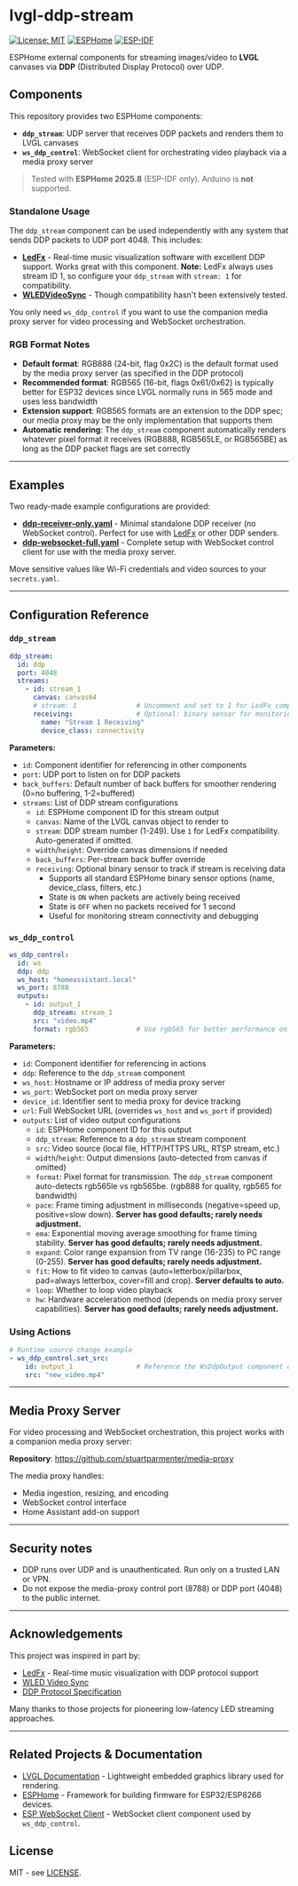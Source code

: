 # lvgl-ddp-stream

[![License: MIT](https://img.shields.io/badge/License-MIT-green.svg)](LICENSE)
[![ESPHome](https://img.shields.io/badge/ESPHome-2025.8-blue)](https://esphome.io/)
[![ESP-IDF](https://img.shields.io/badge/ESP--IDF-5.x-orange)](https://docs.espressif.com/projects/esp-idf/)

ESPHome external components for streaming images/video to **LVGL** canvases via **DDP** (Distributed Display Protocol) over UDP.

## Components

This repository provides two ESPHome components:

- **`ddp_stream`**: UDP server that receives DDP packets and renders them to LVGL canvases
- **`ws_ddp_control`**: WebSocket client for orchestrating video playback via a media proxy server

> Tested with **ESPHome 2025.8** (ESP-IDF only). Arduino is **not** supported.

### Standalone Usage

The `ddp_stream` component can be used independently with any system that sends DDP packets to UDP port 4048. This includes:

- **[LedFx](https://github.com/LedFx/LedFx)** - Real-time music visualization software with excellent DDP support. Works great with this component. **Note:** LedFx always uses stream ID 1, so configure your `ddp_stream` with `stream: 1` for compatibility.
- **[WLEDVideoSync](https://github.com/Aircoookie/WLED/wiki/UDP-Realtime-Control#videosync)** - Though compatibility hasn't been extensively tested.

You only need `ws_ddp_control` if you want to use the companion media proxy server for video processing and WebSocket orchestration.

### RGB Format Notes

- **Default format**: RGB888 (24-bit, flag 0x2C) is the default format used by the media proxy server (as specified in the DDP protocol)
- **Recommended format**: RGB565 (16-bit, flags 0x61/0x62) is typically better for ESP32 devices since LVGL normally runs in 565 mode and uses less bandwidth
- **Extension support**: RGB565 formats are an extension to the DDP spec; our media proxy may be the only implementation that supports them
- **Automatic rendering**: The `ddp_stream` component automatically renders whatever pixel format it receives (RGB888, RGB565LE, or RGB565BE) as long as the DDP packet flags are set correctly

---

## Examples

Two ready-made example configurations are provided:

- **[ddp-receiver-only.yaml](esphome/examples/ddp-receiver-only.yaml)** - Minimal standalone DDP receiver (no WebSocket control). Perfect for use with [LedFx](https://github.com/LedFx/LedFx) or other DDP senders.
- **[ddp-websocket-full.yaml](esphome/examples/ddp-websocket-full.yaml)** - Complete setup with WebSocket control client for use with the media proxy server.

Move sensitive values like Wi-Fi credentials and video sources to your `secrets.yaml`.

---

## Configuration Reference

### `ddp_stream`

```yaml
ddp_stream:
  id: ddp
  port: 4048
  streams:
    - id: stream_1
      canvas: canvas64
      # stream: 1               # Uncomment and set to 1 for LedFx compatibility
      receiving:                # Optional: binary sensor for monitoring
        name: "Stream 1 Receiving"
        device_class: connectivity
```

**Parameters:**
- `id`: Component identifier for referencing in other components
- `port`: UDP port to listen on for DDP packets
- `back_buffers`: Default number of back buffers for smoother rendering (0=no buffering, 1-2=buffered)
- `streams`: List of DDP stream configurations
  - `id`: ESPHome component ID for this stream output
  - `canvas`: Name of the LVGL canvas object to render to
  - `stream`: DDP stream number (1-249). Use `1` for LedFx compatibility. Auto-generated if omitted.
  - `width`/`height`: Override canvas dimensions if needed
  - `back_buffers`: Per-stream back buffer override
  - `receiving`: Optional binary sensor to track if stream is receiving data
    - Supports all standard ESPHome binary sensor options (name, device_class, filters, etc.)
    - State is `ON` when packets are actively being received
    - State is `OFF` when no packets received for 1 second
    - Useful for monitoring stream connectivity and debugging

### `ws_ddp_control`

```yaml
ws_ddp_control:
  id: ws
  ddp: ddp
  ws_host: "homeassistant.local"
  ws_port: 8788
  outputs:
    - id: output_1
      ddp_stream: stream_1
      src: "video.mp4"
      format: rgb565            # Use rgb565 for better performance on ESP32
```

**Parameters:**
- `id`: Component identifier for referencing in actions
- `ddp`: Reference to the `ddp_stream` component
- `ws_host`: Hostname or IP address of media proxy server
- `ws_port`: WebSocket port on media proxy server
- `device_id`: Identifier sent to media proxy for device tracking
- `url`: Full WebSocket URL (overrides `ws_host` and `ws_port` if provided)
- `outputs`: List of video output configurations
  - `id`: ESPHome component ID for this output
  - `ddp_stream`: Reference to a `ddp_stream` stream component
  - `src`: Video source (local file, HTTP/HTTPS URL, RTSP stream, etc.)
  - `width`/`height`: Output dimensions (auto-detected from canvas if omitted)
  - `format`: Pixel format for transmission. The `ddp_stream` component auto-detects rgb565le vs rgb565be. (rgb888 for quality, rgb565 for bandwidth)
  - `pace`: Frame timing adjustment in milliseconds (negative=speed up, positive=slow down). **Server has good defaults; rarely needs adjustment.**
  - `ema`: Exponential moving average smoothing for frame timing stability. **Server has good defaults; rarely needs adjustment.**
  - `expand`: Color range expansion from TV range (16-235) to PC range (0-255). **Server has good defaults; rarely needs adjustment.**
  - `fit`: How to fit video to canvas (auto=letterbox/pillarbox, pad=always letterbox, cover=fill and crop). **Server defaults to auto.**
  - `loop`: Whether to loop video playback
  - `hw`: Hardware acceleration method (depends on media proxy server capabilities). **Server has good defaults; rarely needs adjustment.**

### Using Actions

```yaml
# Runtime source change example
- ws_ddp_control.set_src:
    id: output_1                # Reference the WsDdpOutput component directly
    src: "new_video.mp4"
```

---

## Media Proxy Server

For video processing and WebSocket orchestration, this project works with a companion media proxy server:

**Repository**: https://github.com/stuartparmenter/media-proxy

The media proxy handles:
- Media ingestion, resizing, and encoding
- WebSocket control interface
- Home Assistant add-on support

---

## Security notes

- DDP runs over UDP and is unauthenticated. Run only on a trusted LAN or VPN.  
- Do not expose the media-proxy control port (8788) or DDP port (4048) to the public internet.

---

## Acknowledgements

This project was inspired in part by:
- [LedFx](https://github.com/LedFx/LedFx) - Real-time music visualization with DDP protocol support
- [WLED Video Sync](https://github.com/Aircoookie/WLED/wiki/UDP-Realtime-Control#videosync)
- [DDP Protocol Specification](http://www.3waylabs.com/ddp/)

Many thanks to those projects for pioneering low-latency LED streaming approaches.

---

## Related Projects & Documentation

- [LVGL Documentation](https://docs.lvgl.io/) - Lightweight embedded graphics library used for rendering.
- [ESPHome](https://esphome.io/) - Framework for building firmware for ESP32/ESP8266 devices.
- [ESP WebSocket Client](https://github.com/espressif/esp-protocols/tree/master/components/esp_websocket_client) - WebSocket client component used by `ws_ddp_control`.

## License

MIT - see [LICENSE](LICENSE).
